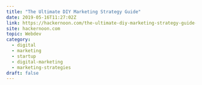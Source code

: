 ```yaml
---
title: "The Ultimate DIY Marketing Strategy Guide"
date: 2019-05-16T11:27:02Z
link: https://hackernoon.com/the-ultimate-diy-marketing-strategy-guide-a30526f8f5e0?source=rss----3a8144eabfe3---4&utm_medium=RSS&utm_source=hune
site: hackernoon.com
topic: Webdev
category:
  - digital
  - marketing
  - startup
  - digital-marketing
  - marketing-strategies
draft: false
---
```

